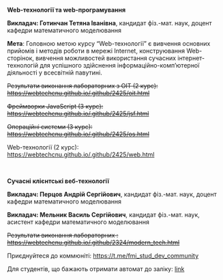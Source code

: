 <b>Web-технології та web-програмування </b>

<b>Викладач: Готинчан Тетяна Іванівна</b>, кандидат фіз.-мат. наук, доцент кафедри математичного моделювання

<b>Мета</b>: Головною метою курсу “Web-технології” є вивчення  основних прийомів і методів роботи в мережі Internet, конструювання Web-сторінок, вивчення можливостей використання сучасних інтернет-технологій для успішного здійснення інформаційно-комп’ютерної діяльності у всесвітній павутині.

~~Результати виконання лабораторних з OIT (2 курс): https://webtechcnu.github.io/.github/2425/oit.html~~

~~Фреймворки JavaScript (3 курс): https://webtechcnu.github.io/.github/2425/jsf.html~~

~~Операційні системи (3 курс): https://webtechcnu.github.io/.github/2425/os.html~~

Web-технології (2 курс): https://webtechcnu.github.io/.github/2425/web.html

<br/>

<b>Сучасні клієнтські веб-технології </b> 

<b>Викладач: Перцов Андрій Сергійович</b>, кандидат фіз.-мат. наук, доцент кафедри математичного моделювання

<b>Викладач: Мельник Василь Сергійович</b>, кандидат фіз.-мат. наук, асистент кафедри математичного моделювання

~~Результати виконання лабораторних : https://webtechcnu.github.io/.github/2324/modern_tech.html~~

Приєднуйтеся до коммюніті: https://t.me/fmi_stud_dev_community

Для студентів, що бажають отримати автомат до заліку: <a href="https://www.youtube.com/watch?v=dQw4w9WgXcQ&ab_channel=RickAstley">link</a>